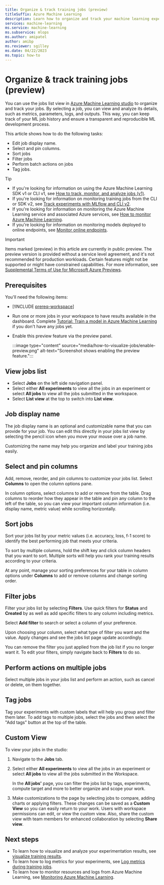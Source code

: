 ```yaml
---
title: Organize & track training jobs (preview)
titleSuffix: Azure Machine Learning 
description: Learn how to organize and track your machine learning experiment jobs with the Azure Machine Learning studio. 
services: machine-learning
ms.service: machine-learning
ms.subservice: mlops
ms.author: amipatel
author: amibp
ms.reviewer: sgilley
ms.date: 04/22/2023
ms.topic: how-to
---
```


# Organize & track training jobs (preview)

You can use the jobs list view in [Azure Machine Learning studio](https://ml.azure.com) to organize and track your jobs. By selecting a job, you can view and analyze its details, such as metrics, parameters, logs, and outputs. This way, you can keep track of your ML job history and ensure a transparent and reproducible ML development process.

This article shows how to do the following tasks:

* Edit job display name.
* Select and pin columns.
* Sort jobs
* Filter jobs
* Perform batch actions on jobs
* Tag jobs.

> [!TIP]
> * If you're looking for information on using the Azure Machine Learning SDK v1 or CLI v1, see [How to track, monitor, and analyze jobs (v1)](./v1/how-to-track-monitor-analyze-runs.md).
> * If you're looking for information on monitoring training jobs from the CLI or SDK v2, see [Track experiments with MLflow and CLI v2](how-to-use-mlflow-cli-runs.md).
> * If you're looking for information on monitoring the Azure Machine Learning service and associated Azure services, see [How to monitor Azure Machine Learning](monitor-azure-machine-learning.md).
> * If you're looking for information on monitoring models deployed to online endpoints, see [Monitor online endpoints](how-to-monitor-online-endpoints.md).

> [!IMPORTANT]
> Items marked (preview) in this article are currently in public preview.
> The preview version is provided without a service level agreement, and it's not recommended for production workloads. Certain features might not be supported or might have constrained capabilities.
> For more information, see [Supplemental Terms of Use for Microsoft Azure Previews](https://azure.microsoft.com/support/legal/preview-supplemental-terms/).

## Prerequisites

You'll need the following items:

* [!INCLUDE [prereq-workspace](includes/prereq-workspace.md)]

* Run one or more jobs in your workspace to have results available in the dashboard. Complete [Tutorial: Train a model in Azure Machine Learning](tutorial-train-model.md) if you don't have any jobs yet.

* Enable this preview feature via the preview panel.

    :::image type="content" source="media/how-to-visualize-jobs/enable-preview.png" alt-text="Screenshot shows enabling the preview feature.":::

## View jobs list

* Select **Jobs** on the left side navigation panel.
* Select either **All experiments** to view all the jobs in an experiment or select **All jobs** to view all the jobs submitted in the workspace.
* Select **List view** at the top to switch into **List view**.

## Job display name

The job display name is an optional and customizable name that you can provide for your job. You can edit this directly in your jobs list view by selecting the pencil icon when you move your mouse over a job name.

Customizing the name may help you organize and label your training jobs easily.

## Select and pin columns

Add, remove, reorder, and pin columns to customize your jobs list.  Select **Columns** to open the column options pane.

In column options, select columns to add or remove from the table. Drag columns to reorder how they appear in the table and pin any column to the left of the table, so you can view your important column information (i.e. display name, metric value) while scrolling horizontally.  

## Sort jobs

Sort your jobs list by your metric values (i.e. accuracy, loss, f-1 score) to identify the best performing job that meets your criteria.

To sort by multiple columns, hold the shift key and click column headers that you want to sort. Multiple sorts will help you rank your training results according to your criteria. 
 
At any point, manage your sorting preferences for your table in column options under **Columns** to add or remove columns and change sorting order. 

## Filter jobs

Filter your jobs list by selecting **Filters**. Use quick filters for **Status** and **Created** by as well as add specific filters to any column including metrics. 

Select **Add filter** to search or select a column of your preference.

Upon choosing your column, select what type of filter you want and the value. Apply changes and see the jobs list page update accordingly.

You can remove the filter you just applied from the job list if you no longer want it.  To edit your filters, simply navigate back to **Filters** to do so.  

## Perform actions on multiple jobs

Select multiple jobs in your jobs list and perform an action, such as cancel or delete, on them together.  

## Tag jobs

Tag your experiments with custom labels that will help you group and filter them later. To add tags to multiple jobs, select the jobs and then select the "Add tags" button at the top of the table.

## Custom View

To view your jobs in the studio:

1. Navigate to the **Jobs** tab.

1. Select either **All experiments** to view all the jobs in an experiment or select **All jobs** to view all the jobs submitted in the Workspace.

    In the **All jobs'** page, you can filter the jobs list by tags, experiments, compute target and more to better organize and scope your work.  

1. Make customizations to the page by selecting jobs to compare, adding charts or applying filters. These changes can be saved as a **Custom View** so you can easily return to your work. Users with workspace permissions can edit, or view the custom view. Also, share the custom view with team members for enhanced collaboration by selecting **Share view**.

## Next steps

* To learn how to visualize and analyze your experimentation results, see [visualize training results](how-to-visualize-jobs.md).
* To learn how to log metrics for your experiments, see [Log metrics during training jobs](how-to-log-view-metrics.md).
* To learn how to monitor resources and logs from Azure Machine Learning, see [Monitoring Azure Machine Learning](monitor-azure-machine-learning.md).